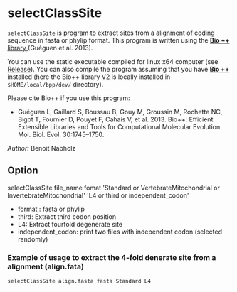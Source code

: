 # selectClassSite

`selectClassSite` is program to extract sites from a alignment of coding sequence in fasta or phylip format.
This program is written using the [**Bio ++** library ](https://biopp.github.io/) (Guéguen et al. 2013).

You can use the static executable compiled for linux x64 computer (see [Release](https://github.com/benoitnabholz/selectClassSite/releases/)). You can also compile the program assuming that you have [**Bio ++**](https://biopp.github.io/) installed (here the Bio++ library V2 is locally installed in `$HOME/local/bpp/dev/` directory).

Please cite Bio++ if you use this program:
- Guéguen L, Gaillard S, Boussau B, Gouy M, Groussin M, Rochette NC, Bigot T, Fournier D, Pouyet F, Cahais V, et al. 2013. Bio++: Efficient Extensible Libraries and Tools for Computational Molecular Evolution. Mol. Biol. Evol. 30:1745–1750.

*Author:* Benoit Nabholz

## Option

selectClassSite file_name fomat 'Standard or VertebrateMitochondrial or InvertebrateMitochondrial' 'L4 or third or independent_codon' 

- format : fasta or phylip
- third: Extract third codon position
- L4: Extract fourfold degenerate site
- independent_codon: print two files with independent codon (selected randomly)

### Example of usage to extract the 4-fold denerate site from a alignment (align.fata)
`selectClassSite align.fasta fasta Standard L4`
